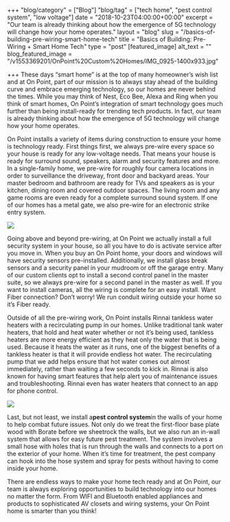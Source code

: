 +++
"blog/category" = ["Blog"]
"blog/tag" = ["tech home", "pest control system", "low voltage"]
date = "2018-10-23T04:00:00+00:00"
excerpt = "Our team is already thinking about how the emergence of 5G technology will change how your home operates."
layout = "blog"
slug = "/basics-of-building-pre-wiring-smart-home-tech"
title = "Basics of Building: Pre-Wiring + Smart Home Tech"
type = "post"
[featured_image]
alt_text = ""
blog_featured_image = "/v1553369201/OnPoint%20Custom%20Homes/IMG_0925-1400x933.jpg"

+++
These days “smart home” is at the top of many homeowner’s wish list and at On Point, part of our mission is to always stay ahead of the building curve and embrace emerging technology, so our homes are never behind the times. While you may think of Nest, Eco Bee, Alexa and Ring when you think of smart homes, On Point’s integration of smart technology goes much further than being install-ready for trending tech products. In fact, our team is already thinking about how the emergence of 5G technology will change how your home operates.

On Point installs a variety of items during construction to ensure your home is technology ready. First things first, we always pre-wire every space so your house is ready for any low-voltage needs. That means your house is ready for surround sound, speakers, alarm and security features and more. In a single-family home, we pre-wire for roughly four camera locations in order to surveillance the driveway, front door and backyard areas. Your master bedroom and bathroom are ready for TVs and speakers as is your kitchen, dining room and covered outdoor spaces. The living room and any game rooms are even ready for a complete surround sound system. If one of our homes has a metal gate, we also pre-wire for an electronic strike entry system.

![](https://res.cloudinary.com/onpointcustomhomes/image/upload/v1553369237/OnPoint%20Custom%20Homes/432535.jpg)

Going above and beyond pre-wiring, at On Point we actually install a full security system in your house, so all you have to do is activate service after you move in. When you buy an On Point home, your doors and windows will have security sensors pre-installed. Additionally, we install glass break sensors and a security panel in your mudroom or off the garage entry. Many of our custom clients opt to install a second control panel in the master suite, so we always pre-wire for a second panel in the master as well. If you want to install cameras, all the wiring is complete for an easy install. Want Fiber connection? Don’t worry! We run conduit wiring outside your home so it’s Fiber ready.

Outside of all the pre-wiring work, On Point installs Rinnai tankless water heaters with a recirculating pump in our homes. Unlike traditional tank water heaters, that hold and heat water whether or not it’s being used, tankless heaters are more energy efficient as they heat only the water that is being used. Because it heats the water as it runs, one of the biggest benefits of a tankless heater is that it will provide endless hot water. The recirculating pump that we add helps ensure that hot water comes out almost immediately, rather than waiting a few seconds to kick in. Rinnai is also known for having smart features that help alert you of maintenance issues and troubleshooting. Rinnai even has water heaters that connect to an app for phone control.

![](https://res.cloudinary.com/onpointcustomhomes/image/upload/v1553369226/OnPoint%20Custom%20Homes/54325.jpg)

Last, but not least, we install a**pest control system**in the walls of your home to help combat future issues. Not only do we treat the first-floor base plate wood with Borate before we sheetrock the walls, but we also run an in-wall system that allows for easy future pest treatment. The system involves a small hose with holes that is run through the walls and connects to a port on the exterior of your home. When it’s time for treatment, the pest company can hook into the hose system and spray for pests without having to come inside your home.

There are endless ways to make your home tech ready and at On Point, our team is always exploring opportunities to build technology into our homes no matter the form. From WIFI and Bluetooth enabled appliances and products to sophisticated AV closets and wiring systems, your On Point home is smarter than you think!